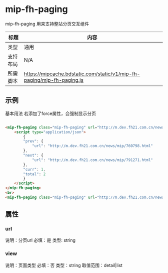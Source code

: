 # mip-fh-paging 

mip-fh-paging 用来支持整站分页交互组件

标题|内容
----|----
类型|通用
支持布局|N/A
所需脚本|https://mipcache.bdstatic.com/static/v1/mip-fh-paging/mip-fh-paging.js

## 示例
基本用法
若添加了force属性，会强制显示分页

```html

<mip-fh-paging class="mip-fh-paging" url="http://m.dev.fh21.com.cn/news/mip/760798_$1.html">
    <script type="application/json">
        {
        "prev": {
            "url": "http://m.dev.fh21.com.cn/news/mip/760798.html"
        },
        "next": {
            "url": "http://m.dev.fh21.com.cn/news/mip/791271.html"
        },
        "curr": 1,
        "total": 2
        }
    </script>
</mip-fh-paging>
<br>
<mip-fh-paging class="mip-fh-paging" url="http://m.dev.fh21.com.cn/news/mip/760798_$1.html" force></mip-fh-paging>
```

## 属性

### url 

说明：分页url
必填：是
类型: string

### view

说明：页面类型
必填：否
类型：string
取值范围：detail|list

